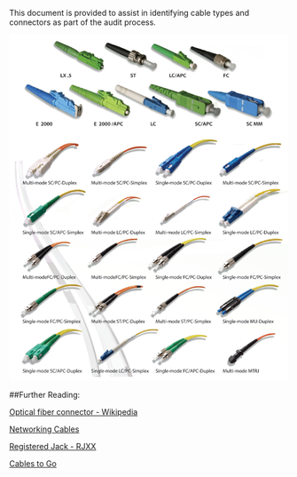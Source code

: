 This document is provided to assist in identifying cable types and connectors as part of the audit process.

![Fiber Cable Ends](../img/fiber_optic_connector2.png)

 
##Further Reading:

[Optical fiber connector - Wikipedia](https://en.wikipedia.org/wiki/Optical_fiber_connector)

[Networking Cables](https://en.wikipedia.org/wiki/Networking_cables)

[Registered Jack - RJXX](https://en.wikipedia.org/wiki/Registered_jack)

[Cables to Go](https://www.cablestogo.com/learning/connector-guides)
